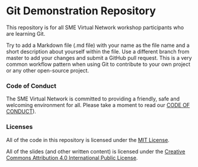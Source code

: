 # Git Demonstration Repository

This repository is for all SME Virtual Network workshop participants who are learning Git.

Try to add a Markdown file (.md file) with your name as the file name and a short description about yourself within the file. Use a different branch from master to add your changes and submit a GitHub pull request. This is a very common workflow pattern when using Git to contribute to your own project or any other open-source project.

### Code of Conduct

The SME Virtual Network is committed to providing a friendly, safe and welcoming environment for all. Please take a moment to read our [CODE OF CONDUCT](https://github.com/smevirtual/code_of_conduct/blob/master/CODE_OF_CONDUCT.md)).

### Licenses

All of the code in this repository is licensed under the [MIT License](https://opensource.org/licenses/MIT).

All of the slides (and other written content) is licensed under the [Creative Commons Attribution 4.0 International Public License](https://creativecommons.org/licenses/by/4.0/legalcode).
